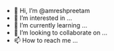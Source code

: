 - 👋 Hi, I’m @amreshpreetam
- 👀 I’m interested in ...
- 🌱 I’m currently learning ...
- 💞️ I’m looking to collaborate on ...
- 📫 How to reach me ...

<!---
amreshpreetam/amreshpreetam is a ✨ special ✨ repository because its `README.md` (this file) appears on your GitHub profile.
You can click the Preview link to take a look at your changes.
--->
